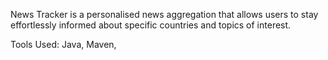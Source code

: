 News Tracker is a personalised news aggregation that allows users to stay effortlessly informed about specific
countries and topics of interest.


Tools Used: Java, Maven,
